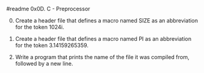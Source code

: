 #readme                 0x0D. C - Preprocessor



0.  Create a header file that defines a macro named SIZE as an abbreviation for the token 1024i.

1.  Create a header file that defines a macro named PI as an abbreviation for the token 3.14159265359.

2.  Write a program that prints the name of the file it was compiled from, followed by a new line.
